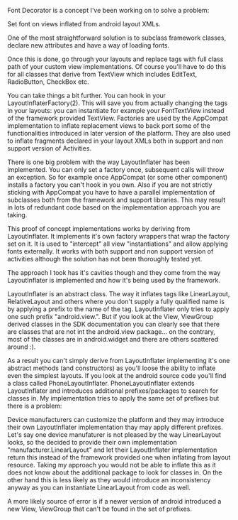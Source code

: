 Font Decorator is a concept I've been working on to solve a problem:

Set font on views inflated from android layout XMLs.

One of the most straightforward solution is to subclass framework classes, declare new attributes and have a way of loading fonts.

Once this is done, go through your layouts and replace tags with full class path of your custom view implementations. Of course you'll have to do this for all classes that derive from TextView which includes EditText, RadioButton, CheckBox etc.

You can take things a bit further. You can hook in your LayoutInflaterFactory(2). This will save you from actually changing the tags in your layouts: you can instantiate for example your FontTextView instead of the framework provided TextView. Factories are used by the AppCompat implementation to inflate replacement views to back port some of the functionalities introduced in later version of the platform. They are also used to inflate fragments declared in your layout XMLs both in support and non support version of Activities.

There is one big problem with the way LayoutInflater has been implemented. You can only set a factory once, subsequent calls will throw an exception. So for example once AppCompat (or some other component) installs a factory you can't hook in you own. Also if you are not strictly sticking with AppCompat you have to have a parallel implementation of subclasses both from the framework and support libraries. This may result in lots of redundant code based on the implementation approach you are taking.

This proof of concept implementations works by deriving from LayoutInflater. It implements it's own factory wrappers that wrap the factory set on it. It is used to "intercept" all view "instantiations" and allow applying fonts externally. It works with both support and non support version of activities although the solution has not been thoroughly tested yet.

The approach I took has it's cavities though and they come from the way LayoutInflater is implemented and how it's being used by the framework.

LayoutInflater is an abstract class. The way it inflates tags like LinearLayout, RelativeLayout and others where you don't supply a fully qualified name is by applying a prefix to the name of the tag. LayoutInflater only tries to apply one such prefix "android.view.". But if you look at the View, ViewGroup derived classes in the SDK documentation you can clearly see that there are classes that are not int the android.view package... on the contrary, most of the classes are in android.widget and there are others scattered around :).

As a result you can't simply derive from LayoutInflater implementing it's one abstract methods (and constructors) as you'll loose the ability to inflate even the simplest layouts. If you look at the android source code you'll find a class called PhoneLayoutInflater. PhoneLayoutInflater extends LayoutInflater and introduces additional prefixes/packages to search for classes in. My implementation tries to apply the same set of prefixes but there is a problem:

Device manufacturers can customize the platform and they may introduce their own LayoutInflater implementation thay may apply different prefixes. Let's say one device manufaturer is not pleased by the way LinearLayout looks, so the decided to provide their own implementation "manufacturer.LinearLayout" and let their LayoutInflater implementation return this instead of the framework provided one when inflating from layout resource. Taking my approach you would not be able to inflate this as it does not know about the additional package to look for classes in. On the other hand this is less likely as they would introduce an inconsistency anyway as you can instantiate LinearLayout from code as well.

A more likely source of error is if a newer version of android introduced a new View, ViewGroup that can't be found in the set of prefixes. 
